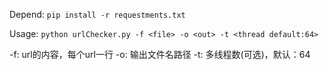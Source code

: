 Depend: `pip install -r requestments.txt`

Usage: `python urlChecker.py -f <file> -o <out> -t <thread default:64>`

-f: url的内容，每个url一行
-o: 输出文件名路径
-t: 多线程数(可选)，默认：64

